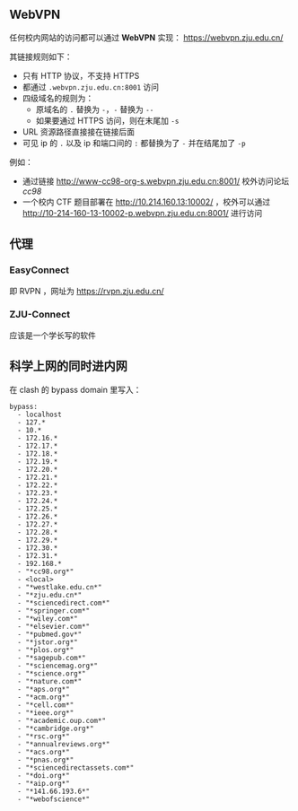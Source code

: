 
## WebVPN

任何校内网站的访问都可以通过 **WebVPN** 实现： https://webvpn.zju.edu.cn/

其链接规则如下：

- 只有 HTTP 协议，不支持 HTTPS
- 都通过 `.webvpn.zju.edu.cn:8001` 访问
- 四级域名的规则为：
    - 原域名的 `.` 替换为 `-`，`-` 替换为 `--`
    - 如果要通过 HTTPS 访问，则在末尾加 `-s`
- URL 资源路径直接接在链接后面
- 可见 ip 的 `.` 以及 ip 和端口间的 `:` 都替换为了 `-` 并在结尾加了 `-p`

例如：

- 通过链接 http://www-cc98-org-s.webvpn.zju.edu.cn:8001/ 校外访问论坛 *cc98* 
- 一个校内 CTF 题目部署在 http://10.214.160.13:10002/ ，校外可以通过 http://10-214-160-13-10002-p.webvpn.zju.edu.cn:8001/ 进行访问

## 代理

### EasyConnect

即 RVPN ，网址为 https://rvpn.zju.edu.cn/ 

### ZJU-Connect

应该是一个学长写的软件

## 科学上网的同时进内网

在 clash 的 bypass domain 里写入：

```
bypass:
  - localhost
  - 127.*
  - 10.*
  - 172.16.*
  - 172.17.*
  - 172.18.*
  - 172.19.*
  - 172.20.*
  - 172.21.*
  - 172.22.*
  - 172.23.*
  - 172.24.*
  - 172.25.*
  - 172.26.*
  - 172.27.*
  - 172.28.*
  - 172.29.*
  - 172.30.*
  - 172.31.*
  - 192.168.*
  - "*cc98.org*"
  - <local>
  - "*westlake.edu.cn*"
  - "*zju.edu.cn*"
  - "*sciencedirect.com*"
  - "*springer.com*"
  - "*wiley.com*"
  - "*elsevier.com*"
  - "*pubmed.gov*"
  - "*jstor.org*"
  - "*plos.org*"
  - "*sagepub.com*"
  - "*sciencemag.org*"
  - "*science.org*"
  - "*nature.com*"
  - "*aps.org*"
  - "*acm.org*"
  - "*cell.com*"
  - "*ieee.org*"
  - "*academic.oup.com*"
  - "*cambridge.org*"
  - "*rsc.org*"
  - "*annualreviews.org*"
  - "*acs.org*"
  - "*pnas.org*"
  - "*sciencedirectassets.com*"
  - "*doi.org*"
  - "*aip.org*"
  - "*141.66.193.6*"
  - "*webofscience*"
```